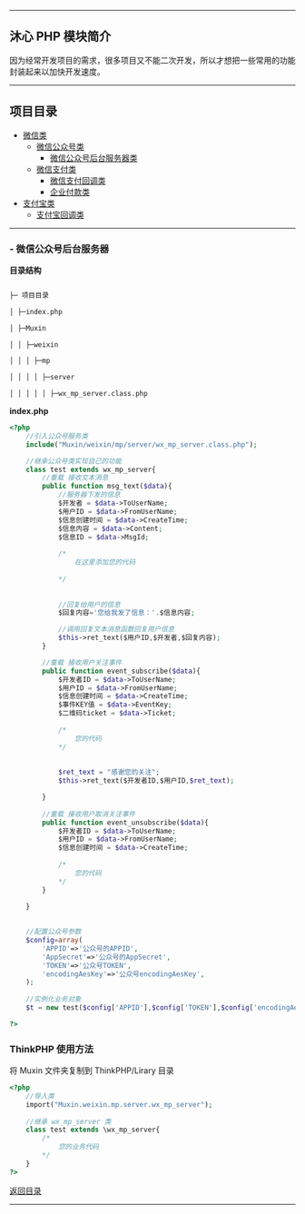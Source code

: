 ***

沐心 PHP 模块简介
---


因为经常开发项目的需求，很多项目又不能二次开发，所以才想把一些常用的功能封装起来以加快开发速度。


***

<h2 id="menu">项目目录</h2>

* [微信类](#wx_class)
	* [微信公众号类](#wx_mp)
		* [微信公众号后台服务器类](#wx_mp_server)
	* [微信支付类](#wx_pay)
		* [微信支付回调类](#wx_pay_qyfk)
		* [企业付款类](#wx_pay_qyfk)
* [支付宝类](#alipay_class)
	* [支付宝回调类](#alipay_class)


***

<h3 id="wx_class"></h3>
<h3 id="wx_mp"></h3>
<h3 id="wx_mp_server">- 微信公众号后台服务器</h3>

**目录结构**

```txt

├─ 项目目录

│ ├─index.php

│ ├─Muxin

│ │ ├─weixin

│ │ │ ├─mp

│ │ │ │ ├─server

│ │ │ │ │ ├─wx_mp_server.class.php

```

**index.php**
```php
<?php
	//引入公众号服务类
	include("Muxin/weixin/mp/server/wx_mp_server.class.php");

	//继承公众号类实现自己的功能
	class test extends wx_mp_server{
		//重载 接收文本消息
		public function msg_text($data){
			//服务器下发的信息
			$开发者 = $data->ToUserName;
			$用户ID = $data->FromUserName;
			$信息创建时间 = $data->CreateTime;
			$信息内容 = $data->Content;
			$信息ID = $data->MsgId;
			
			/*
				在这里添加您的代码
			
			*/
			
			
			//回复给用户的信息
			$回复内容='您给我发了信息：'.$信息内容;

			//调用回复文本消息函数回复用户信息
			$this->ret_text($用户ID,$开发者,$回复内容);
		}

		//重载 接收用户关注事件
		public function event_subscribe($data){
			$开发者ID = $data->ToUserName;
			$用户ID = $data->FromUserName;
			$信息创建时间 = $data->CreateTime;
			$事件KEY值 = $data->EventKey;
			$二维码ticket = $data->Ticket;
			
			/*
				您的代码
			*/
			
			
			$ret_text = "感谢您的关注";
			$this->ret_text($开发者ID,$用户ID,$ret_text);

		}
		
		//重载 接收用户取消关注事件
		public function event_unsubscribe($data){
			$开发者ID = $data->ToUserName;
			$用户ID = $data->FromUserName;
			$信息创建时间 = $data->CreateTime;
			
			/*
				您的代码
			*/
		}
		
	}
	

	//配置公众号参数
	$config=array(
		'APPID'=>'公众号的APPID',
		'AppSecret'=>'公众号的AppSecret',
		'TOKEN'=>'公众号TOKEN',
		'encodingAesKey'=>'公众号encodingAesKey',
	);
	
	//实例化业务对象
	$t = new test($config['APPID'],$config['TOKEN'],$config['encodingAesKey'],1);		

?>
```


### ThinkPHP 使用方法

将 Muxin 文件夹复制到 ThinkPHP/Lirary 目录

```php
<?php
	//导入类
	import("Muxin.weixin.mp.server.wx_mp_server");
	
	//继承 wx_mp_server 类
	class test extends \wx_mp_server{
		/*
			您的业务代码
		*/
	}
?>
```


[返回目录](#menu)

***




